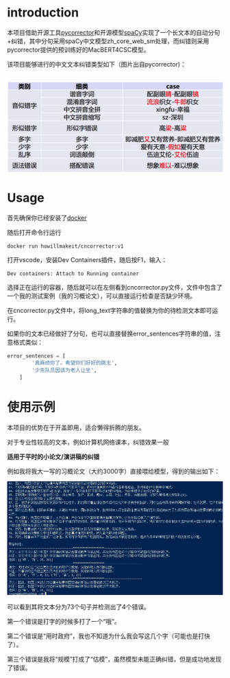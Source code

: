 # introduction

本项目借助开源工具[pycorrector](https://github.com/shibing624/pycorrector)和开源模型[spaCy](https://github.com/explosion/spaCy)实现了一个长文本的自动分句+纠错，其中分句采用spaCy中文模型zh_core_web_sm处理，而纠错则采用pycorrector提供的预训练好的MacBERT4CSC模型。

该项目能够进行的中文文本纠错类型如下（图片出自pycorrector)：

​	![error_type.png](Readme.assets/error_type-1741838606716-3.png)

# Usage

首先确保你已经安装了[docker](https://www.docker.com/)

随后打开命令行运行

```
docker run howillmakeit/cncorrector:v1
```

打开vscode，安装Dev Containers插件，随后按F1，输入：

```
Dev containers: Attach to Running container
```

选择正在运行的容器，随后就可以在左侧看到cncorrector.py文件，文件中包含了一个我的测试案例（我的习概论文），可以直接运行检查是否缺少环境。

在cncorrector.py文件中，将long_text字符串的值替换为你的待检测文本即可运行。

如果你的文本已经做好了分句，也可以直接替换error_sentences字符串的值，注意格式类似：

```python
error_sentences = [
        '真麻烦你了。希望你们好好的跳无',
        '少先队员因该为老人让坐',
    ]
```

# 使用示例

本项目的优势在于开盖即用，适合懒得折腾的朋友。

对于专业性较高的文本，例如计算机网络课本，纠错效果一般

**适用于平时的小论文/演讲稿的纠错**

例如我将我大一写的习概论文（大约3000字）直接喂给模型，得到的输出如下：

![image-20250313121644413](Readme.assets/image-20250313121644413.png)

可以看到其将文本分为73个句子并检测出了4个错误。

第一个错误是打字的时候多打了一个“哦”。

第二个错误是“用时政府”，我也不知道为什么我会写这几个字（可能也是打快了）。

第三个错误是我将“规模”打成了“估模”，虽然模型未能正确纠错，但是成功地发现了错误。

